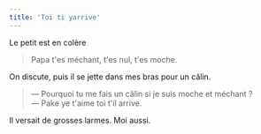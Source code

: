 ```yaml
---
title: 'Toi ti yarrive'
---
```


Le petit est en colère

> Papa t'es méchant, t'es nul, t'es moche.

On discute, puis il se jette dans mes bras pour un câlin.

> — Pourquoi tu me fais un câlin si je suis moche et méchant ?  
> — Pake ye t'aime toi t'il arrive.

Il versait de grosses larmes. Moi aussi.
